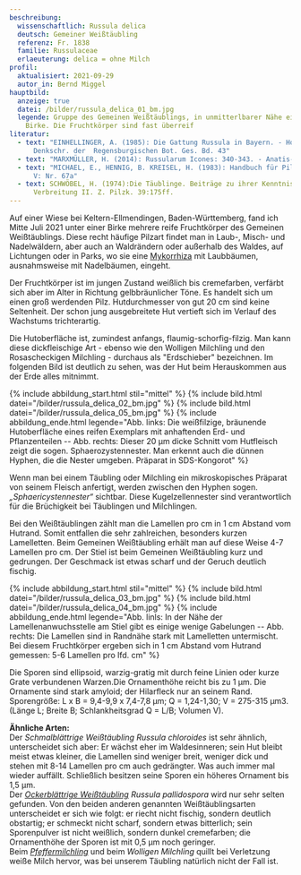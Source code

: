 ```yaml
---
beschreibung:
  wissenschaftlich: Russula delica
  deutsch: Gemeiner Weißtäubling
  referenz: Fr. 1838
  familie: Russulaceae
  erlaeuterung: delica = ohne Milch
profil:
  aktualisiert: 2021-09-29
  autor_in: Bernd Miggel
hauptbild:
  anzeige: true
  datei: /bilder/russula_delica_01_bm.jpg
  legende: Gruppe des Gemeinen Weißtäublings, in unmitterlbarer Nähe einer großen
    Birke. Die Fruchtkörper sind fast überreif
literatur:
  - text: "EINHELLINGER, A. (1985): Die Gattung Russula in Bayern. - Hoppea,
      Denkschr. der  Regensburgischen Bot. Ges. Bd. 43"
  - text: "MARXMÜLLER, H. (2014): Russularum Icones: 340-343. - Anatis-Verlag"
  - text: "MICHAEL, E., HENNIG, B. KREISEL, H. (1983): Handbuch für Pilzfreunde Band
      V: Nr. 67a"
  - text: SCHWÖBEL, H. (1974):Die Täublinge. Beiträge zu ihrer Kenntnis und
      Verbreitung II. Z. Pilzk. 39:175ff.
---
```

Auf einer Wiese bei Keltern-Ellmendingen, Baden-Württemberg, fand ich Mitte Juli 2021 unter einer Birke mehrere reife Fruchtkörper des Gemeinen Weißtäublings. Diese recht häufige Pilzart findet man in Laub-, Misch- und Nadelwäldern, aber auch an Waldrändern oder außerhalb des Waldes, auf Lichtungen oder in Parks, wo sie eine [Mykorrhiza](Mykorrhiza "Glossar") mit Laubbäumen, ausnahmsweise mit Nadelbäumen, eingeht.

Der Fruchtkörper ist im jungen Zustand weißlich bis cremefarben, verfärbt sich aber im Alter in Richtung gelbbräunlicher Töne. Es handelt sich um einen groß werdenden Pilz. Hutdurchmesser von gut 20 cm sind keine Seltenheit. Der schon jung ausgebreitete Hut vertieft sich im Verlauf des Wachstums trichterartig.

Die Hutoberfläche ist, zumindest anfangs, flaumig-schorfig-filzig. Man kann diese dickfleischige Art - ebenso wie den Wolligen Milchling und den Rosascheckigen Milchling - durchaus als "Erdschieber" bezeichnen.  Im folgenden Bild ist deutlich zu sehen, was der Hut beim Herauskommen aus der Erde alles mitnimmt.

{% include abbildung_start.html stil="mittel" %}
{% include bild.html datei="/bilder/russula_delica_02_bm.jpg" %}
{% include bild.html datei="/bilder/russula_delica_05_bm.jpg" %}
{% include abbildung_ende.html legende="Abb. links: Die weißfilzige, bräunende Hutoberfläche eines reifen Exemplars mit anhaftenden Erd- und Pflanzenteilen -- Abb. rechts:  Dieser 20 µm dicke Schnitt vom Hutfleisch zeigt die sogen. Sphaerozystennester. Man erkennt auch die dünnen Hyphen, die die Nester umgeben. Präparat in SDS-Kongorot" %}

Wenn man bei einem Täubling oder Milchling ein mikroskopisches Präparat von seinem Fleisch anfertigt, werden zwischen den Hyphen sogen. *„Sphaericystennester“* sichtbar. Diese Kugelzellennester sind verantwortlich für die Brüchigkeit bei Täublingen und Milchlingen.

Bei den Weißtäublingen zählt man die Lamellen pro cm in 1 cm Abstand vom Hutrand. Somit entfallen die sehr zahlreichen, besonders kurzen Lamelletten. Beim Gemeinen Weißtäubling erhält man auf diese Weise 4-7 Lamellen pro cm. Der Stiel ist beim Gemeinen Weißtäubling kurz und gedrungen. Der Geschmack ist etwas scharf und der Geruch deutlich fischig.

{% include abbildung_start.html stil="mittel" %}
{% include bild.html datei="/bilder/russula_delica_03_bm.jpg" %}
{% include bild.html datei="/bilder/russula_delica_04_bm.jpg" %}
{% include abbildung_ende.html legende="Abb. linls: In der Nähe der Lamellenanwuchsstelle am Stiel gibt es einige wenige Gabelungen -- Abb. rechts: Die Lamellen sind in Randnähe stark mit Lamelletten untermischt. Bei diesem Fruchtkörper ergeben sich in 1 cm Abstand vom Hutrand gemessen: 5-6 Lamellen pro lfd. cm" %}

Die Sporen sind ellipsoid, warzig-gratig mit durch feine Linien oder kurze Grate verbundenen Warzen.Die Ornamenthöhe reicht bis zu 1 µm. Die Ornamente sind stark amyloid; der Hilarfleck nur an seinem Rand. 
Sporengröße: L x B = 9,4-9,9 x 7,4-7,8 µm; Q = 1,24-1,30; V = 275-315 µm3. (Länge L; Breite B; Schlankheitsgrad Q = L/B; Volumen V).

**Ähnliche Arten:**  
Der *Schmalblättrige Weißtäubling Russula chloroides* ist sehr ähnlich, unterscheidet sich aber: Er wächst eher im Waldesinneren; sein Hut bleibt meist etwas kleiner, die Lamellen sind weniger breit, weniger dick und stehen mit 8-14 Lamellen pro cm auch gedrängter. Was auch immer mal wieder auffällt. Schließlich besitzen seine Sporen ein höheres Ornament bis 1,5 µm.  
Der *[Ockerblättrige Weißtäubling](/pilze/russula-pallidospora-ockerblättriger-weißtäubling)* *Russula pallidospora* wird nur sehr selten gefunden. Von den beiden anderen genannten Weißtäublingsarten unterscheidet er sich wie folgt:  er riecht nicht fischig, sondern deutlich obstartig; er schmeckt nicht scharf, sondern etwas bitterlich; sein Sporenpulver ist nicht weißlich, sondern dunkel cremefarben; die Ornamenthöhe der Sporen ist mit 0,5 µm noch geringer.  
Beim *[Pfeffermilchling](/pilze/lactarius-piperatus-langstieliger-pfeffermilchling)* und beim *Wolligen Milchling* quillt bei Verletzung weiße Milch hervor, was bei unserem Täubling natürlich nicht der Fall ist.